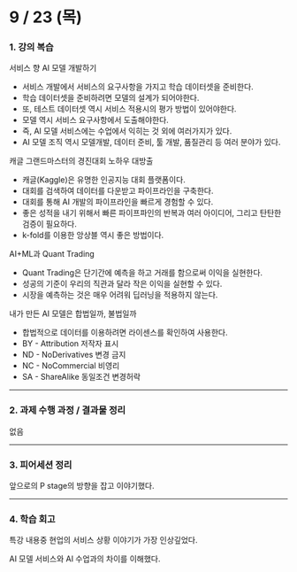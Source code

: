 # 9 / 23 (목)

### 1. 강의 복습

서비스 향 AI 모델 개발하기
- 서비스 개발에서 서비스의 요구사항을 가지고 학습 데이터셋을 준비한다.
- 학습 데이터셋을 준비하려면 모델의 설계가 되어야한다.
- 또, 테스트 데이터셋 역시 서비스 적용시의 평가 방법이 있어야한다.
- 모델 역시 서비스 요구사항에서 도출해야한다.
- 즉, AI 모델 서비스에는 수업에서 익히는 것 외에 여러가지가 있다.
- AI 모델 조직 역시 모델개발, 데이터 준비, 툴 개발, 품질관리 등 여러 분야가 있다.

캐글 그랜드마스터의 경진대회 노하우 대방출
- 캐글(Kaggle)은 유명한 인공지능 대회 플랫폼이다.
- 대회를 검색하여 데이터를 다운받고 파이프라인을 구축한다.
- 대회를 통해 AI 개발의 파이프라인을 빠르게 경험할 수 있다.
- 좋은 성적을 내기 위해서 빠른 파이프파인의 반복과 여러 아이디어, 그리고 탄탄한 검증이 필요하다.
- k-fold를 이용한 앙상블 역시 좋은 방법이다.

AI+ML과 Quant Trading
- Quant Trading은 단기간에 예측을 하고 거래를 함으로써 이익을 실현한다.
- 성공의 기준이 우리의 직관과 달라 작은 이익을 실현할 수 있다.
- 시장을 예측하는 것은 매우 어려워 딥러닝을 적용하지 않는다.

내가 만든 AI 모델은 합법일까, 불법일까
- 합법적으로 데이터를 이용하려면 라이센스를 확인하여 사용한다.
- BY - Attribution 저작자 표시
- ND - NoDerivatives 변경 금지
- NC - NoCommercial 비영리
- SA - ShareAlike 동일조건 변경허락

---

### 2. 과제 수행 과정 / 결과물 정리

없음

---

### 3. 피어세션 정리

앞으로의 P stage의 방향을 잡고 이야기했다.

---

### 4. 학습 회고

특강 내용중 현업의 서비스 상황 이야기가 가장 인상깊었다.

AI 모델 서비스와 AI 수업과의 차이를 이해했다.

